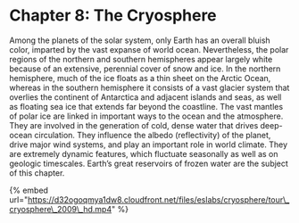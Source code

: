 # Chapter 8: The Cryosphere

Among the planets of the solar system, only Earth has an overall bluish color, imparted by the vast expanse of world ocean. Nevertheless, the polar regions of the northern and southern hemispheres appear largely white because of an extensive, perennial cover of snow and ice. In the northern hemisphere, much of the ice floats as a thin sheet on the Arctic Ocean, whereas in the southern hemisphere it consists of a vast glacier system that overlies the continent of Antarctica and adjacent islands and seas, as well as floating sea ice that extends far beyond the coastline. The vast mantles of polar ice are linked in important ways to the ocean and the atmosphere. They are involved in the generation of cold, dense water that drives deep-ocean circulation. They influence the albedo \(reflectivity\) of the planet, drive major wind systems, and play an important role in world climate. They are extremely dynamic features, which fluctuate seasonally as well as on geologic timescales. Earth’s great reservoirs of frozen water are the subject of this chapter.

{% embed url="https://d32ogoqmya1dw8.cloudfront.net/files/eslabs/cryosphere/tour\_cryosphere\_2009\_hd.mp4" %}



